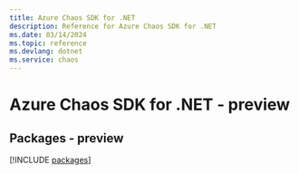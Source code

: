 ```yaml
---
title: Azure Chaos SDK for .NET
description: Reference for Azure Chaos SDK for .NET
ms.date: 03/14/2024
ms.topic: reference
ms.devlang: dotnet
ms.service: chaos
---
```

# Azure Chaos SDK for .NET - preview
## Packages - preview
[!INCLUDE [packages](chaos-index.md)]